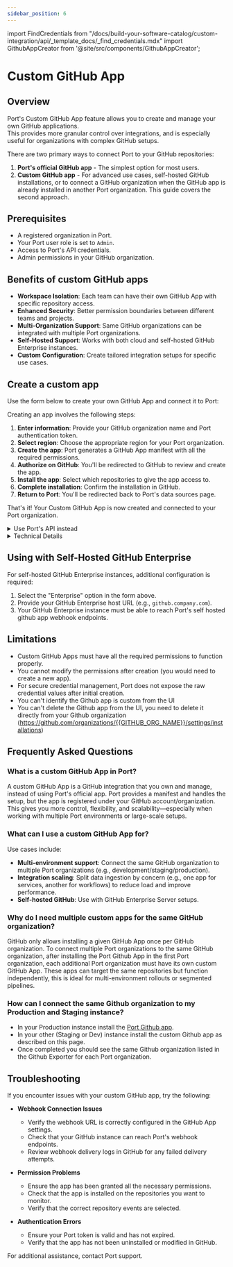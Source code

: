 ```yaml
---
sidebar_position: 6
---
```


import FindCredentials from "/docs/build-your-software-catalog/custom-integration/api/\_template_docs/\_find_credentials.mdx"
import GithubAppCreator from '@site/src/components/GithubAppCreator';

# Custom GitHub App

## Overview

Port's Custom GitHub App feature allows you to create and manage your own GitHub applications.  
This provides more granular control over integrations, and is especially useful for organizations with complex GitHub setups.

There are two primary ways to connect Port to your GitHub repositories:

1. **Port's official GitHub app** - The simplest option for most users.
2. **Custom GitHub app** - For advanced use cases, self-hosted GitHub installations, or to connect a GitHub organization when the GitHub app is already installed in another Port organization.
This guide covers the second approach.

## Prerequisites

- A registered organization in Port.
- Your Port user role is set to `Admin`.
- Access to Port's API credentials.
- Admin permissions in your GitHub organization.

## Benefits of custom GitHub apps

- **Workspace Isolation**: Each team can have their own GitHub App with specific repository access.
- **Enhanced Security**: Better permission boundaries between different teams and projects.
- **Multi-Organization Support**: Same GitHub organizations can be integrated with multiple Port organizations.
- **Self-Hosted Support**: Works with both cloud and self-hosted GitHub Enterprise instances.
- **Custom Configuration**: Create tailored integration setups for specific use cases.

## Create a custom app

Use the form below to create your own GitHub App and connect it to Port:

<GithubAppCreator />

Creating an app involves the following steps:

1. **Enter information**: Provide your GitHub organization name and Port authentication token.
2. **Select region**: Choose the appropriate region for your Port organization.
3. **Create the app**: Port generates a GitHub App manifest with all the required permissions.
4. **Authorize on GitHub**: You'll be redirected to GitHub to review and create the app.
5. **Install the app**: Select which repositories to give the app access to.
6. **Complete installation**: Confirm the installation in GitHub.
7. **Return to Port**: You'll be redirected back to Port's data sources page.

That's it! Your Custom GitHub App is now created and connected to your Port organization.

<details>
<summary>Use Port's API instead</summary>

If you prefer to use Port's API directly:

1. Make a GET request to the GitHub App creation URL endpoint:
   ```
   https://api.getport.io/v1/integration/github-app-creation-url
   ```

2. Include the following query parameters:
   - `isSelfHostedEnterprise=false` (set to `true` for GitHub Enterprise).
   - `githubOrgName=YOUR_ORG_NAME` (replace with your GitHub organization name).
   - `selfHostedEnterpriseUrl=YOUR_GH_ENTERPRISE_URL` (replace with your self hosted github enterprise url).
3. Add your Port authentication token in the Authorization header:
   ```
   Authorization: Bearer YOUR_TOKEN
   ```

4. The response will contain a `url` and a `manifest` object.
5. Submit the manifest to the URL to create your GitHub App.

:::tip
You'll need your Port API credentials for this process:

<FindCredentials/>
:::

</details>

<details>
<summary>Technical Details</summary>

<h3> GitHub App Manifest </h3>

The GitHub App manifest is a JSON configuration file that defines:

- App name and description.
- Webhook URL and events.
- Required permissions.
- Callback URLs.
- Other configuration parameters.

Port generates this manifest automatically based on best practices, ensuring the app has the correct permissions for integration with Port.

<h3> Required Permissions </h3>

Custom GitHub Apps must be configured with the following minimum permissions:

<h4> Repository Permissions </h4>
- **Actions**: Read and Write (for executing self-service action using GitHub workflow).
- **Checks**: Read and Write (for validating `Port.yml`).
- **Contents**: Readonly (for reading port configuration files and repository files).
- **Metadata**: Readonly.
- **Issues**: Readonly.
- **Pull Request**: Read and Write.
- **Dependabot alerts**: Readonly.
- **Administration**: Readonly (for syncing github teams).

<h4> Organization Permissions </h4>
- **Members**: Readonly (for syncing github teams).

<h4> Repository Events </h4>
- Issues.
- Pull Request.
- Push.
- Workflow Run.
- Team.
- Dependabot alerts.

<h3> Credential Storage </h3>

After creating a GitHub App, Port securely stores:

- App ID.
- Github org name.
- Private key.
- Webhook secret.

These credentials are stored in Port's secure credential store and are never exposed in plaintext.

<h3> API Endpoints </h3>

Port provides the following API endpoints for Custom GitHub App creation:

| Endpoint | Method | Description |
|----------|--------|-------------|
| `/v1/integration/github-app-creation-url` | GET | Gets the GitHub App creation URL and manifest |

Query parameters:
- `isSelfHostedEnterprise` (boolean): Whether the GitHub instance is Self-Hosted Enterprise.
- `githubOrgName` (string, optional): Name of the GitHub organization.
- `selfHostedEnterpriseUrl` (string, optional): GitHub Enterprise host URL.

</details>

## Using with Self-Hosted GitHub Enterprise

For self-hosted GitHub Enterprise instances, additional configuration is required:

1. Select the "Enterprise" option in the form above.
2. Provide your GitHub Enterprise host URL (e.g., `github.company.com`).
3. Your GitHub Enterprise instance must be able to reach Port's self hosted github app webhook endpoints.

## Limitations

- Custom GitHub Apps must have all the required permissions to function properly.
- You cannot modify the permissions after creation (you would need to create a new app).
- For secure credential management, Port does not expose the raw credential values after initial creation.
- You can't identify the Github app is custom from the UI
- You can't delete the Github app from the UI, you need to delete it directly from your Github organization (https://github.com/organizations/{{GITHUB_ORG_NAME}}/settings/installations)

## Frequently Asked Questions

### What is a custom GitHub App in Port?

A custom GitHub App is a GitHub integration that you own and manage, instead of using Port's official app. Port provides a manifest and handles the setup, but the app is registered under your GitHub account/organization. This gives you more control, flexibility, and scalability—especially when working with multiple Port environments or large-scale setups.

### What can I use a custom GitHub App for?

Use cases include:
- **Multi-environment support**: Connect the same GitHub organization to multiple Port organizations (e.g., development/staging/production).
- **Integration scaling**: Split data ingestion by concern (e.g., one app for services, another for workflows) to reduce load and improve performance.
- **Self-hosted GitHub**: Use with GitHub Enterprise Server setups.

### Why do I need multiple custom apps for the same GitHub organization?

GitHub only allows installing a given GitHub App once per GitHub organization. To connect multiple Port organizations to the same GitHub organization, after installing the Port Github App in the first Port organization, each additional Port organization must have its own custom GitHub App. These apps can target the same repositories but function independently, this is ideal for multi-environment rollouts or segmented pipelines.

### How can I connect the same Github organization to my Production and Staging instance?

- In your Production instance install the [Port Github app](https://docs.port.io/build-your-software-catalog/sync-data-to-catalog/git/github/#setup).
- In your other (Staging or Dev) instance install the custom Github app as described on this page.
- Once completed you should see the same Github organization listed in the Github Exporter for each Port organization.

## Troubleshooting

If you encounter issues with your custom GitHub app, try the following:

- **Webhook Connection Issues**
   - Verify the webhook URL is correctly configured in the GitHub App settings.
   - Check that your GitHub instance can reach Port's webhook endpoints.
   - Review webhook delivery logs in GitHub for any failed delivery attempts.

- **Permission Problems**
   - Ensure the app has been granted all the necessary permissions.
   - Check that the app is installed on the repositories you want to monitor.
   - Verify that the correct repository events are selected.

- **Authentication Errors**
   - Ensure your Port token is valid and has not expired.
   - Verify that the app has not been uninstalled or modified in GitHub.

For additional assistance, contact Port support.
